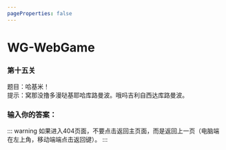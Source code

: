 ```yaml
---
pageProperties: false
---
```

# WG-WebGame
### 第十五关

题目：哈基米！<br>
提示：窝那没撸多漫哒基耶哈库路曼波。哦吗吉利自西达库路曼波。

### 输入你的答案：

<WGwgc></WGwgc>

::: warning
如果进入404页面，不要点击返回主页面，而是返回上一页（电脑端在左上角，移动端端点击返回键）。
:::